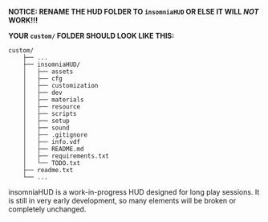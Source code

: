 **NOTICE: RENAME THE HUD FOLDER TO `insomniaHUD` OR ELSE IT WILL *NOT* WORK!!!**

**YOUR `custom/` FOLDER SHOULD LOOK LIKE THIS:**
```
custom/
    ├── ...
    ├── insomniaHUD/
    │   ├── assets
    │   ├── cfg
    │   ├── customization
    │   ├── dev
    │   ├── materials
    │   ├── resource
    │   ├── scripts
    │   ├── setup
    │   ├── sound
    │   ├── .gitignore
    │   ├── info.vdf
    │   ├── README.md
    │   ├── requirements.txt
    │   └── TODO.txt
    ├── readme.txt
    └── ...
```

insomniaHUD is a work-in-progress HUD designed for long play sessions. It is still in very early development, so many elements will be broken or completely unchanged.